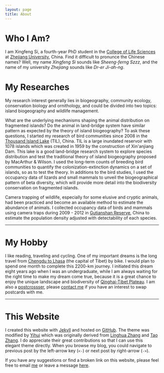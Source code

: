 ```yaml
---
layout: page
title: About
---
```



# Who I Am? 

I am Xingfeng Si, a fourth-year PhD student in the [College of Life Sciences](http://www.cls.zju.edu.cn/en/) at [Zhejiang University](http://www.zju.edu.cn "Zhejiang University"), China. Find it difficult to pronunce the Chinese names? Well,  my name *Xingfeng Si* sounds like *Sheeng-ferng Szzz*, and the name of my university *Zhejiang* sounds like *Dr-er Ji-ah-ng*.

# My Researches

My research interest generally lies in biogeography, community ecology, conservation biology and ornithology, and could be divided into two topics: island biogeography and wildlife management.

What are the underlying mechanisms shaping the animal distribution on fragmented islands? Do the animal in land-bridge system have similar pattern as expected by the theory of island biogeography? To ask these questions, I started my research of bird communities since 2008 in the [Thousand Island Lake](/en/pages/thousand-island-lake/ "Thousand Island Lake") (TIL), China. TIL is a large inundated reservoir with 1078 islands which was created in 1959 by the construction of Xin'anjiang Dam. This lake is a good land-bridge research system to explore species
distribution and test the traditional theory of island biogeography proposed by MacArthur & Wilson. I used the long-term counts of breeding bird communities to quantify the colonization-extinction dynamics on a set of islands, so as to test the theory. In additions to the bird studies, I used the occupancy data of lizards and small mammals to unveil the biogeographical pattern of beta diversity, which will provide more detail into the biodiversity conservation on fragmented islands. 

Camera trapping of wildlife, especially for some elusive and cryptic animals, had been practiced and become an available method to
estimate the abundance of animals. I collected occupancy data of birds and mammals using camera traps during 2009 - 2012 in [Gutianshan Reserve](/en/pages/gutianshan-reserve/ "Gutianshan Reserve"),
China to estimate the population density adjusted with detectability of each species. 

---

# My Hobby 

I like reading, traveling and
cycling. One of my important dreams is the long travel from [Chengdu to
Lhasa](http://en.wikipedia.org/wiki/China_National_Highway_318) (the capital of Tibet) by bike. I would plan to spend one month to
complete this 2200-km journey. I initiated this dream eight years
ago when I was an undergraduate, while I am always waiting for the right
time to make my dream come true, because it is a great chance to enjoy
the unique landscape and biodiversity of [Qinghai-Tibet Plateau](http://en.wikipedia.org/wiki/Qinghai-Tibet_Plateau). I am
also a [postcrossser](http://www.postcrossing.com/user/Xingfeng "Postcrossing"), please [contact me](/en/vitae "CV") if you have an interest to swap postcards with me. 

---

# This Website 

I created this website with [Jekyll](https://github.com/mojombo/jekyll) and hosted on [GitHub](http://github.com/sixf/sixf.github.io). The theme was modified by [Yihui](http://yihui.name) which was originally derived from [Linghua Zhang](http://lhzhang.com/) and [Tao Zhang](http://ztpala.com/). I do appreciate their great contributions so that I can use this elegant theme directly. When you browse my blog, you could navigate to previous
post by the left-arrow key (`<-`) or next post by right-arrow (`->`). 

If you have any suggestions or find a broken link on this website, please
feel free to email [me](mailto:sixingfeng@gmail.com "Xingfeng's email")
or leave a message [here](/en/guestbook "Guestbook").

